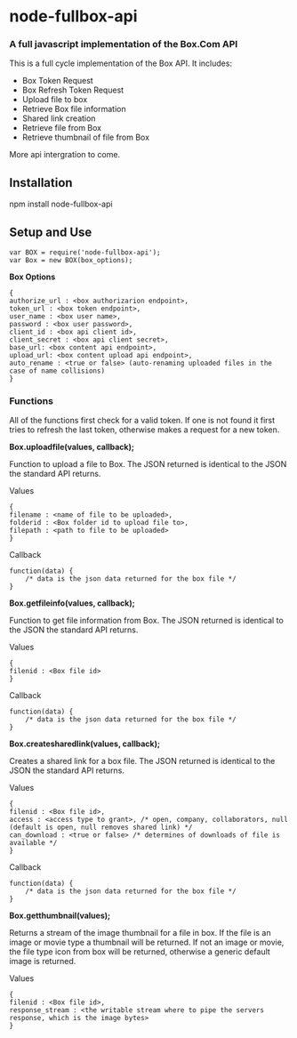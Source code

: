# node-fullbox-api
### A full javascript implementation of the Box.Com API

This is a full cycle implementation of the Box API.  It includes:
* Box Token Request
* Box Refresh Token Request
* Upload file to box
* Retrieve Box file information
* Shared link creation
* Retrieve file from Box
* Retrieve thumbnail of file from Box

More api intergration to come.

## Installation
npm install node-fullbox-api

## Setup and Use

    var BOX = require('node-fullbox-api');  
    var Box = new BOX(box_options);

**Box Options**

    {  
    authorize_url : <box authorizarion endpoint>,  
    token_url : <box token endpoint>,  
    user_name : <box user name>,  
    password : <box user password>,  
    client_id : <box api client id>,  
    client_secret : <box api client secret>,  
    base_url: <box content api endpoint>,  
    upload_url: <box content upload api endpoint>,  
    auto_rename : <true or false> (auto-renaming uploaded files in the case of name collisions)  
    }  

### Functions

All of the functions first check for a valid token.  If one is not found it first tries to refresh the last token, otherwise makes a request for a new token.

**Box.uploadfile(values, callback);**  

Function to upload a file to Box.  The JSON returned is identical to the JSON the standard API returns.

Values  
    
    {  
    filename : <name of file to be uploaded>,  
    folderid : <Box folder id to upload file to>,  
    filepath : <path to file to be uploaded>  
    }  

Callback

    function(data) {
        /* data is the json data returned for the box file */
    }

**Box.getfileinfo(values, callback);**  

Function to get file information from Box.  The JSON returned is identical to the JSON the standard API returns.

Values  
    
    {  
    filenid : <Box file id>
    }  

Callback

    function(data) {
        /* data is the json data returned for the box file */
    }

**Box.createsharedlink(values, callback);**  

Creates a shared link for a box file.  The JSON returned is identical to the JSON the standard API returns.

Values  
    
    {  
    filenid : <Box file id>,
    access : <access type to grant>, /* open, company, collaborators, null (default is open, null removes shared link) */
    can_download : <true or false> /* determines of downloads of file is available */    
    }  

Callback

    function(data) {
        /* data is the json data returned for the box file */
    }

**Box.getthumbnail(values);**  

Returns a stream of the image thumbnail for a file in box.  If the file is an image or movie type a thumbnail will be returned.  If not an image or movie, the file type icon from box will be returned, otherwise a generic default image is returned.

Values  
    
    {  
    filenid : <Box file id>,
    response_stream : <the writable stream where to pipe the servers response, which is the image bytes>    
    }  
